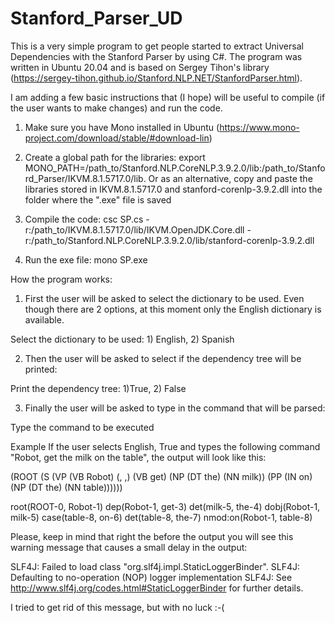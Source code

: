 # Stanford_Parser_UD

This is a very simple program to get people started to extract Universal Dependencies with the Stanford Parser by using C#. The program was written in Ubuntu 20.04 and is based on Sergey Tihon's library (https://sergey-tihon.github.io/Stanford.NLP.NET/StanfordParser.html). 

I am adding a few basic instructions that (I hope) will be useful to compile (if the user wants to make changes) and run the code.

1) Make sure you have Mono installed in Ubuntu (https://www.mono-project.com/download/stable/#download-lin)

2) Create a global path for the libraries: export MONO_PATH=/path_to/Stanford.NLP.CoreNLP.3.9.2.0/lib:/path_to/Stanford_Parser/IKVM.8.1.5717.0/lib. Or as an alternative, copy and paste the libraries stored in IKVM.8.1.5717.0 and stanford-corenlp-3.9.2.dll into the folder where the ".exe" file is saved

3) Compile the code: csc SP.cs -r:/path_to/IKVM.8.1.5717.0/lib/IKVM.OpenJDK.Core.dll -r:/path_to/Stanford.NLP.CoreNLP.3.9.2.0/lib/stanford-corenlp-3.9.2.dll

4) Run the exe file: mono SP.exe


How the program works:

1) First the user will be asked to select the dictionary to be used. Even though there are 2 options, at this moment only the English dictionary is available.

Select the dictionary to be used: 1) English, 2) Spanish


2) Then the user will be asked to select if the dependency tree will be printed:

Print the dependency tree: 1)True, 2) False


3) Finally the user will be asked to type in the command that will be parsed:

Type the command to be executed


Example
If the user selects English, True and types the following command "Robot, get the milk on the table", the output will look like this:

(ROOT
  (S
    (VP (VB Robot) (, ,) (VB get)
      (NP (DT the) (NN milk))
      (PP (IN on)
        (NP (DT the) (NN table))))))

root(ROOT-0, Robot-1)
dep(Robot-1, get-3)
det(milk-5, the-4)
dobj(Robot-1, milk-5)
case(table-8, on-6)
det(table-8, the-7)
nmod:on(Robot-1, table-8)

Please, keep in mind that right the before the output you will see this warning message that causes a small delay in the output:

SLF4J: Failed to load class "org.slf4j.impl.StaticLoggerBinder".
SLF4J: Defaulting to no-operation (NOP) logger implementation
SLF4J: See http://www.slf4j.org/codes.html#StaticLoggerBinder for further details.

I tried to get rid of this message, but with no luck :-(


